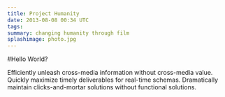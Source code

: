 ```yaml
---
title: Project Humanity
date: 2013-08-08 00:34 UTC
tags:
summary: changing humanity through film
splashimage: photo.jpg
---
```


#Hello World? 

Efficiently unleash cross-media information without cross-media value. Quickly maximize timely deliverables for real-time schemas. Dramatically maintain clicks-and-mortar solutions without functional solutions.
